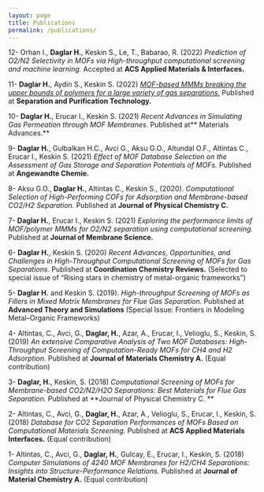 ```yaml
---
layout: page
title: Publications
permalink: /publications/
---
```


12- Orhan I., **Daglar H.**, Keskin S., Le, T., Babarao, R. (2022) *Prediction of O2/N2 Selectivity in MOFs via High-throughput computational screening and machine learning.* Accepted at **ACS Applied Materials & Interfaces.**

11- **Daglar H.**, Aydin S., Keskin S. (2022) [*MOF-based MMMs breaking the upper bounds of polymers for a large variety of gas separations.*](https://www.sciencedirect.com/science/article/pii/S1383586621015185) Published at **Separation and Purification Technology.**

10- **Daglar H.**, Erucar I.,  Keskin S. (2021) *Recent Advances in Simulating Gas Permeation through MOF Membranes.* Published at** Materials Advances.**

9- **Daglar H.**, Gulbalkan H.C., Avci G., Aksu G.O., Altundal O.F., Altintas C., Erucar I., Keskin S. (2021) *Effect of MOF Database Selection on the Assessment of Gas Storage and Separation Potentials of MOFs.* Published at **Angewandte Chemie.**

8- Aksu G.O., **Daglar H.**, Altintas C., Keskin S., (2020). *Computational Selection of High-Performing COFs for Adsorption and Membrane-based CO2/H2 Separation.*  Published at **Journal of Physical Chemistry C.**

7- **Daglar H.**, Erucar I., Keskin S. (2021) *Exploring the performance limits of MOF/polymer MMMs for O2/N2 separation using computational screening.* Published at **Journal of Membrane Science.**

6- **Daglar H.**, Keskin S. (2020) *Recent Advances, Opportunities, and Challenges in High-Throughput Computational Screening of MOFs for Gas Separations.* Published at **Coordination Chemistry Reviews.** (Selected to special issue of “Rising stars in chemistry of metal-organic frameworks”)

5- **Daglar H.** and Keskin S. (2019). *High-throughput Screening of MOFs as Fillers in Mixed Matrix Membranes for Flue Gas Separation.* Published at **Advanced Theory and Simulations** (Special Issue: Frontiers in Modeling Metal–Organic Frameworks)
 
4- Altintas, C., Avci, G., **Daglar, H.**, Azar, A., Erucar, I., Velioglu, S., Keskin, S. (2019) *An extensive Comparative Analysis of Two MOF Databases: High-Throughput Screening of Computation-Ready MOFs for CH4 and H2 Adsorption.* Published at **Journal of Materials Chemistry A.** (Equal contribution)

3- **Daglar, H.**, Keskin, S. (2018) *Computational Screening of MOFs for Membrane-based CO2/N2/H2O Separations: Best Materials for Flue Gas Separation.* Published at **Journal of Physical Chemistry C. **

2- Altintas, C., Avci, G., **Daglar, H.**, Azar, A., Velioglu, S., Erucar, I., Keskin, S. (2018) *Database for CO2 Separation Performances of MOFs Based on Computational Materials Screening.* Published at **ACS Applied Materials Interfaces.** (Equal contribution)

1- Altintas, C., Avci, G., **Daglar, H.**, Gulcay, E., Erucar, I., Keskin, S. (2018) *Computer Simulations of 4240 MOF Membranes for H2/CH4 Separations: Insights into Structure-Performance Relations.* Published at **Journal of Material Chemistry A.** (Equal contribution)
